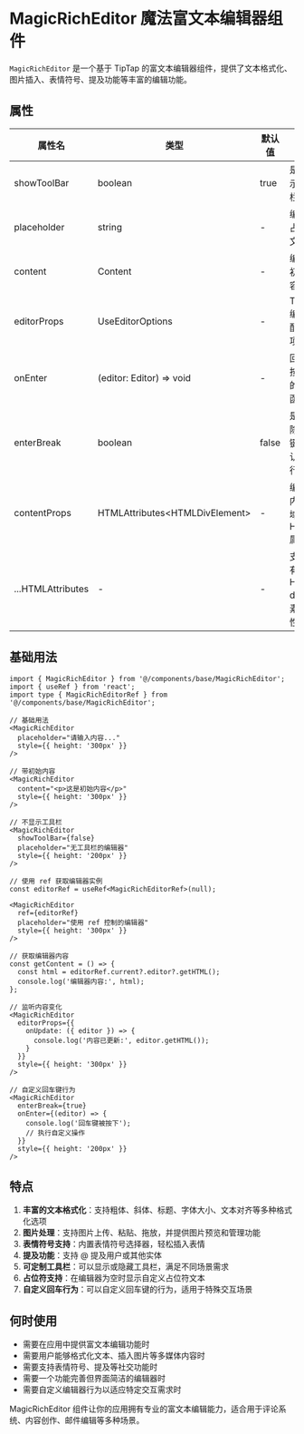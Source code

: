 # MagicRichEditor 魔法富文本编辑器组件

`MagicRichEditor` 是一个基于 TipTap 的富文本编辑器组件，提供了文本格式化、图片插入、表情符号、提及功能等丰富的编辑功能。

## 属性

| 属性名            | 类型                             | 默认值 | 说明                         |
| ----------------- | -------------------------------- | ------ | ---------------------------- |
| showToolBar       | boolean                          | true   | 是否显示工具栏               |
| placeholder       | string                           | -      | 编辑器占位符文本             |
| content           | Content                          | -      | 编辑器初始内容               |
| editorProps       | UseEditorOptions                 | -      | TipTap 编辑器配置选项        |
| onEnter           | (editor: Editor) => void         | -      | 回车键按下时的回调函数       |
| enterBreak        | boolean                          | false  | 是否移除回车键的默认换行行为 |
| contentProps      | HTMLAttributes\<HTMLDivElement\> | -      | 编辑器内容区域的 HTML 属性   |
| ...HTMLAttributes | -                                | -      | 支持所有 HTML div 元素的属性 |

## 基础用法

```tsx
import { MagicRichEditor } from '@/components/base/MagicRichEditor';
import { useRef } from 'react';
import type { MagicRichEditorRef } from '@/components/base/MagicRichEditor';

// 基础用法
<MagicRichEditor
  placeholder="请输入内容..."
  style={{ height: '300px' }}
/>

// 带初始内容
<MagicRichEditor
  content="<p>这是初始内容</p>"
  style={{ height: '300px' }}
/>

// 不显示工具栏
<MagicRichEditor
  showToolBar={false}
  placeholder="无工具栏的编辑器"
  style={{ height: '200px' }}
/>

// 使用 ref 获取编辑器实例
const editorRef = useRef<MagicRichEditorRef>(null);

<MagicRichEditor
  ref={editorRef}
  placeholder="使用 ref 控制的编辑器"
  style={{ height: '300px' }}
/>

// 获取编辑器内容
const getContent = () => {
  const html = editorRef.current?.editor?.getHTML();
  console.log('编辑器内容:', html);
};

// 监听内容变化
<MagicRichEditor
  editorProps={{
    onUpdate: ({ editor }) => {
      console.log('内容已更新:', editor.getHTML());
    }
  }}
  style={{ height: '300px' }}
/>

// 自定义回车键行为
<MagicRichEditor
  enterBreak={true}
  onEnter={(editor) => {
    console.log('回车键被按下');
    // 执行自定义操作
  }}
  style={{ height: '200px' }}
/>
```

## 特点

1. **丰富的文本格式化**：支持粗体、斜体、标题、字体大小、文本对齐等多种格式化选项
2. **图片处理**：支持图片上传、粘贴、拖放，并提供图片预览和管理功能
3. **表情符号支持**：内置表情符号选择器，轻松插入表情
4. **提及功能**：支持 @ 提及用户或其他实体
5. **可定制工具栏**：可以显示或隐藏工具栏，满足不同场景需求
6. **占位符支持**：在编辑器为空时显示自定义占位符文本
7. **自定义回车行为**：可以自定义回车键的行为，适用于特殊交互场景

## 何时使用

-   需要在应用中提供富文本编辑功能时
-   需要用户能够格式化文本、插入图片等多媒体内容时
-   需要支持表情符号、提及等社交功能时
-   需要一个功能完善但界面简洁的编辑器时
-   需要自定义编辑器行为以适应特定交互需求时

MagicRichEditor 组件让你的应用拥有专业的富文本编辑能力，适合用于评论系统、内容创作、邮件编辑等多种场景。
